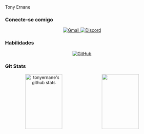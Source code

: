 Tony Ernane
<div align="center"> 
  <h3 align="left">Conecte-se comigo</h3>
  <a href="https://mail.google.com/mail/?view=cm&fs=1&to=tonyernane@gmail.com" target="_blank">
    <img src="https://img.shields.io/badge/Gmail-333333?style=for-the-badge&logo=gmail&logoColor=white" alt="Gmail">
  </a>
  <a href="https://discord.com/channels/@cavaleirocaveira.">
    <img src="https://img.shields.io/badge/Discord-7289DA?style=for-the-badge&logo=discord&logoColor=white" alt="Discord">
  </a>

  <h3 align="left">Habilidades</h3>
  <a href="https://github.com/tonyernane">
    <img src="https://img.shields.io/badge/GitHub-333333?style=for-the-badge&logo=github&logoColor=white" alt="GitHub">
  </a>

  <h3 align="left">Git Stats</h3>
  <img width="49%" height="180px" src="https://github-readme-stats.vercel.app/api?username=tonyernane&show_icons=true&count_private=true&hide_border=true&title_color=D41b22&icon_color=D41b22&text_color=ffffff&bg_color=0d1117" alt="tonyernane's github stats" /> 
  <img width="49%" height="180px" src="https://github-readme-stats.vercel.app/api/top-langs/?username=tonyernane&layout=compact&hide_border=true&title_color=D41b22&text_color=ffffff&bg_color=0d1117" />
</div>
